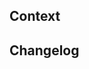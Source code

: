 ## Context

<!-- Take a minute to add some context for posterity as to what this PR is doing and why -->

## Changelog

<!-- List out the high level changes this PR makes, especially those that are breaking -->

